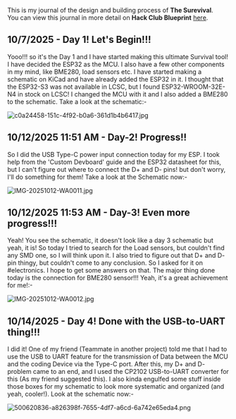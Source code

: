 <!--
  ===================    !!READ THIS NOTICE!!   ====================
  DO NOT edit this file manually. Your changes WILL BE OVERWRITTEN!
  This journal is auto generated and updated by Hack Club Blueprint.
  To edit this file, please edit your journal entries on Blueprint.
  ==================================================================
-->

This is my journal of the design and building process of **The Surevival**.  
You can view this journal in more detail on **Hack Club Blueprint** [here](https://blueprint.hackclub.com/projects/210).


## 10/7/2025 - Day 1! Let's Begin!!!  

Yooo!!! so it's the Day 1 and I have started making this ultimate Survival tool! I have decided the ESP32 as the MCU. I also have a few other components in my mind, like BME280, load sensors etc. I have started making a schematic on KiCad and have already added the ESP32 in it. I thought that the ESP32-S3 was not available in LCSC, but I found ESP32-WROOM-32E-N4 in stock on LCSC! I changed the MCU with it and I also added a BME280 to the schematic. Take a look at the schematic:-

![c0a24458-151c-4f92-b0a6-361d1b4b6417.jpg](https://blueprint.hackclub.com/user-attachments/blobs/proxy/eyJfcmFpbHMiOnsiZGF0YSI6OTI4LCJwdXIiOiJibG9iX2lkIn19--4cd800cfa603075731c0e6d7b87ae7111d46d0c5/c0a24458-151c-4f92-b0a6-361d1b4b6417.jpg)
  

## 10/12/2025 11:51 AM - Day-2! Progress!!  

So I did the USB Type-C power input connection today for my ESP. I took help from the 'Custom Devboard' guide and the ESP32 datasheet for this, but I can't figure out where to connect the D+ and D- pins! but don't worry, I'll do something for them! Take a look at the Schematic now:-


![IMG-20251012-WA0011.jpg](https://blueprint.hackclub.com/user-attachments/blobs/proxy/eyJfcmFpbHMiOnsiZGF0YSI6MTc2MiwicHVyIjoiYmxvYl9pZCJ9fQ==--6d48c73bcf384b597db7af23e77805cd13b2c67a/IMG-20251012-WA0011.jpg)
  

## 10/12/2025 11:53 AM - Day-3! Even more progress!!!  

Yeah! You see the schematic, it doesn't look like a day 3 schematic but yeah, it is! So today I tried to search for the Load sensors, but couldn't find any SMD one, so I will think upon it. I also tried to figure out that D+ and D- pin thingy, but couldn't come to any conclusion. So I asked for it on #electronics. I hope to get some answers on that. The major thing done today is the connection for BME280 sensor!!! Yeah, it's a great achievement for me!:-

![IMG-20251012-WA0012.jpg](https://blueprint.hackclub.com/user-attachments/blobs/proxy/eyJfcmFpbHMiOnsiZGF0YSI6MTc2MywicHVyIjoiYmxvYl9pZCJ9fQ==--6efa2e2257b4dfdbeb3cbd51ef222915574f9716/IMG-20251012-WA0012.jpg)

  

## 10/14/2025 - Day 4! Done with the USB-to-UART thing!!!  

I did it! One of my friend (Teammate in another project) told me that I had to use the USB to UART feature for the transmission of Data between the MCU and the coding Device via the Type-C port. After this, my D+ and D- problem came to an end, and I used the CP2102 USB-to-UART converter for this (As my friend suggested this). I also kinda engulfed some stuff inside those boxes for my schematic to look more systematic and organized (and yeah, cooler!). Look at the schematic now:- 

![500620836-a826398f-7655-4df7-a6cd-6a742e65eda4.png](https://blueprint.hackclub.com/user-attachments/blobs/proxy/eyJfcmFpbHMiOnsiZGF0YSI6MjIwNCwicHVyIjoiYmxvYl9pZCJ9fQ==--3dbc1d686da76218a2b73cf8e9bc95e21d4b0235/500620836-a826398f-7655-4df7-a6cd-6a742e65eda4.png)
  

